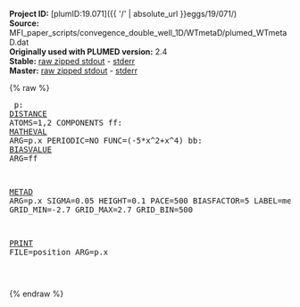 **Project ID:** [plumID:19.071]({{ '/' | absolute_url }}eggs/19/071/)  
**Source:** MFI_paper_scripts/convegence_double_well_1D/WTmetaD/plumed_WTmetaD.dat  
**Originally used with PLUMED version:** 2.4  
**Stable:** [raw zipped stdout](plumed_WTmetaD.dat.plumed.stdout.txt.zip) - [stderr](plumed_WTmetaD.dat.plumed.stderr)  
**Master:** [raw zipped stdout](plumed_WTmetaD.dat.plumed_master.stdout.txt.zip) - [stderr](plumed_WTmetaD.dat.plumed_master.stderr)  

{% raw %}<pre>
p: <a href="https://plumed.github.io/doc-master/user-doc/html/_d_i_s_t_a_n_c_e.html">DISTANCE</a> ATOMS=1,2 COMPONENTS
ff: <a href="https://plumed.github.io/doc-master/user-doc/html/_m_a_t_h_e_v_a_l.html">MATHEVAL</a> ARG=p.x PERIODIC=NO FUNC=(-5*x^2+x^4)
bb: <a href="https://plumed.github.io/doc-master/user-doc/html/_b_i_a_s_v_a_l_u_e.html">BIASVALUE</a> ARG=ff

<a href="https://plumed.github.io/doc-master/user-doc/html/_m_e_t_a_d.html">METAD</a> ARG=p.x SIGMA=0.05 HEIGHT=0.1 PACE=500 BIASFACTOR=5 LABEL=metad TEMP=120 GRID_MIN=-2.7 GRID_MAX=2.7 GRID_BIN=500



<a href="https://plumed.github.io/doc-master/user-doc/html/_p_r_i_n_t.html">PRINT</a> FILE=position ARG=p.x

</pre>{% endraw %}
